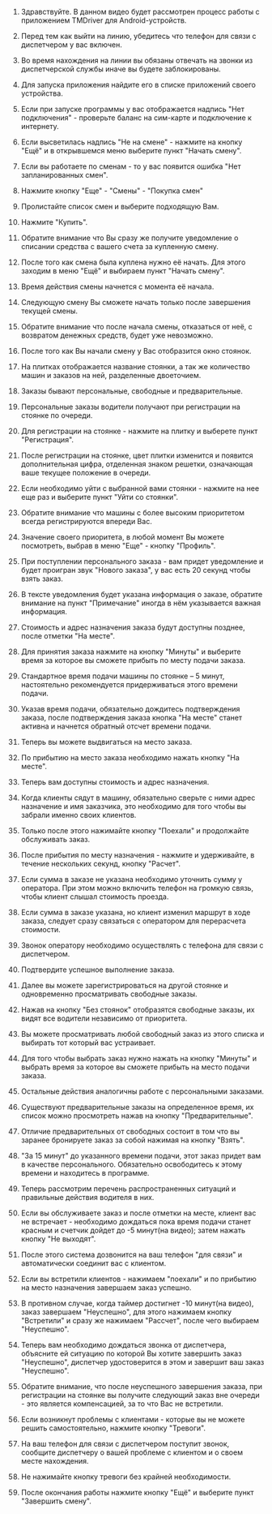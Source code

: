 1. Здравствуйте. В данном видео будет рассмотрен процесс работы с приложением TMDriver для Android-устройств.

2. Перед тем как выйти на линию, убедитесь что телефон для связи с диспетчером у вас включен.

3. Во время нахождения на линии вы обязаны отвечать на звонки из диспетчерской службы иначе вы будете заблокированы.

4. Для запуска приложения найдите его в списке приложений своего устройства.

5. Если при запуске программы у вас отображается надпись "Нет подключения" - проверьте баланс на сим-карте и подключение к интернету.

6. Если высветилась надпись "Не на смене" - нажмите на кнопку "Ещё" и в открывшемся меню выберите пункт "Начать смену".

7. Если вы работаете по сменам - то у вас появится ошибка "Нет запланированных смен".

8. Нажмите кнопку "Еще" - "Смены" - "Покупка смен"

9. Пролистайте список смен и выберите подходящую Вам.

10. Нажмите "Купить".

11. Обратите внимание что Вы сразу же получите уведомление о списании средства с вашего счета за купленную смену.

12. После того как смена была куплена нужно её начать. Для этого заходим в меню "Ещё" и выбираем пункт "Начать смену".

13. Время действия смены начнется с момента её начала.

14. Следующую смену Вы сможете начать только после завершения текущей смены.
															
15. Обратите внимание что после начала смены, отказаться от неё, с возвратом денежных средств, будет уже невозможно.

16. После того как Вы начали смену у Вас отобразится окно стоянок.

17. На плитках отображается название стоянки, а так же количество машин и заказов на ней, разделенные двоеточием.

18. Заказы бывают персональные, свободные и предварительные.

19. Персональные заказы водители получают при регистрации на стоянке по очереди.

20. Для регистрации на стоянке - нажмите на плитку и выберете пункт "Регистрация".

21. После регистрации на стоянке, цвет плитки изменится и появится дополнительная цифра, отделенная знаком решетки, означающая ваше текущее положение в очереди.

22. Если необходимо уйти с выбранной вами стоянки - нажмите на нее еще раз и выберите пункт "Уйти со стоянки".

23. Обратите внимание что машины с более высоким приоритетом всегда регистрируются впереди Вас.

24. Значение своего приоритета, в любой момент Вы можете посмотреть, выбрав в меню "Еще" - кнопку "Профиль".

25. При поступлении персонального заказа - вам придет уведомление и будет проигран звук "Нового заказа", у вас есть 20 секунд чтобы взять заказ.

26. В тексте уведомления будет указана информация о заказе, обратите внимание на пункт "Примечание" иногда в нём указывается важная информация.

27. Стоимость и адрес назначения заказа будут доступны позднее, после отметки "На месте". 

28. Для принятия заказа нажмите на кнопку "Минуты" и выберите время за которое вы сможете прибыть по месту подачи заказа.

29. Стандартное время подачи машины по стоянке – 5 минут, настоятельно рекомендуется придерживаться этого времени подачи. 

30. Указав время подачи, обязательно дождитесь подтверждения заказа, после подтверждения заказа кнопка "На месте" станет активна и начнется обратный отсчет времени подачи.

31. Теперь вы можете выдвигаться на место заказа.

32. По прибытию на место заказа необходимо нажать кнопку "На месте".

33. Теперь вам доступны стоимость и адрес назначения.

34. Когда клиенты сядут в машину, обязательно сверьте с ними адрес назначение и имя заказчика, это необходимо для того чтобы вы забрали именно своих клиентов.

35. Только после этого нажимайте кнопку "Поехали" и продолжайте обслуживать заказ.

36. После прибытия по месту назначения - нажмите и удерживайте, в течение нескольких секунд, кнопку "Расчет".

37. Если сумма в заказе не указана необходимо уточнить сумму у оператора. При этом можно включить телефон на громкую связь, чтобы клиент слышал стоимость проезда.

38. Если сумма в заказе указана, но клиент изменил маршрут в ходе заказа, следует сразу связаться с оператором для перерасчета стоимости.

39. Звонок оператору необходимо осуществлять с телефона для связи с диспетчером.

40. Подтвердите успешное выполнение заказа.

41. Далее вы можете зарегистрироваться на другой стоянке и одновременно просматривать свободные заказы.

42. Нажав на кнопку "Без стоянок" отобразятся свободные заказы, их видят все водители независимо от приоритета.

43. Вы можете просматривать любой свободный заказ из этого списка и выбирать тот который вас устраивает.

44. Для того чтобы выбрать заказ нужно нажать на кнопку "Минуты" и выбрать время за которое вы сможете прибыть на место подачи заказа.

45. Остальные действия аналогичны работе с персональными заказами. 

46. Существуют предварительные заказы на определенное время, их список можно просмотреть нажав на кнопку "Предварительные".

47. Отличие предварительных от свободных состоит в том что вы заранее бронируете заказ за собой нажимая на кнопку "Взять".

48. "За 15 минут" до указанного времени подачи, этот заказ придет вам в качестве персонального.
Обязательно освободитесь к этому времени и находитесь в программе.

49. Теперь рассмотрим перечень распространенных ситуаций и правильные действия водителя в них.

50. Если вы обслуживаете заказ и после отметки на месте, клиент вас не встречает - необходимо дождаться пока время подачи станет красным и счетчик дойдет до -5 минут(на видео); затем нажать кнопку "Не выходят".

51. После этого система дозвонится на ваш телефон "для связи" и автоматически соединит вас с клиентом.

52. Если вы встретили клиентов - нажимаем "поехали" и по прибытию на место назначения завершаем заказ успешно.

53. В противном случае, когда таймер достигнет -10 минут(на видео), заказ завершаем "Неуспешно", для этого нажимаем кнопку "Встретили" и сразу же нажимаем "Рассчет", после чего выбираем "Неуспешно".

54. Теперь вам необходимо дождаться звонка от диспетчера, объясните ей ситуацию по которой Вы хотите завершить заказ "Неуспешно", диспетчер удостоверится в этом и завершит ваш заказ "Неуспешно".

55. Обратите внимание, что после неуспешного завершения заказа, при регистрации на стоянке вы получите следующий заказ вне очереди - это является компенсацией, за то что Вас не встретили.

56. Если возникнут проблемы с клиентами - которые вы не можете решить самостоятельно, нажмите кнопку "Тревоги".

57. На ваш телефон для связи с диспетчером поступит звонок, сообщите диспетчеру о вашей проблеме с клиентом и о своем месте нахождения.

58. Не нажимайте кнопку тревоги без крайней необходимости.

59. После окончания работы нажмите кнопку "Ещё" и выберите пункт "Завершить смену".
